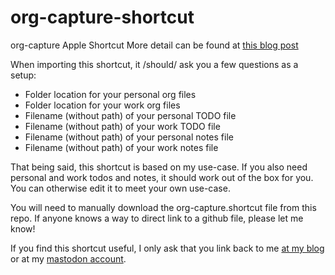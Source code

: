 # org-capture-shortcut
org-capture Apple Shortcut
More detail can be found at [this blog post](https://blog.samhain.io/posts/org-capture-shortcut)

When importing this shortcut, it /should/ ask you a few questions as a setup:
- Folder location for your personal org files
- Folder location for your work org files
- Filename (without path) of your personal TODO file
- Filename (without path) of your work TODO file
- Filename (without path) of your personal notes file
- Filename (without path) of your work notes file

That being said, this shortcut is based on my use-case. If you also need personal and work todos and notes, it should work out of the box for you. You can otherwise edit it to meet your own use-case.

You will need to manually download the org-capture.shortcut file from this repo. If anyone knows a way to direct link to a github file, please let me know!

If you find this shortcut useful, I only ask that you link back to me [at my blog](https://blog.samhain.io) or at my [mastodon account](https://emacs.ch/@grim).
